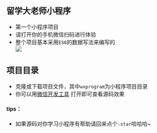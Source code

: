 ## 留学大老师小程序
* 第一个小程序项目
* 请打开你的手机微信扫码进行体验
* 整个项目基本采用`ES6`的数据写法来编写的<br/>
![](https://github.com/chenruijun/teacher/raw/master/logo.jpg)  

## 项目目录
* 克隆或下载项目文件，其中`wxprogram`为小程序项目目录
* 你可以用[微信开发工具](https://developers.weixin.qq.com/miniprogram/dev/devtools/download.html)  打开即可查看源码效果

#### tips：
* 如果源码对你学习小程序有帮助请回来点个`☆star`哈哈哈~